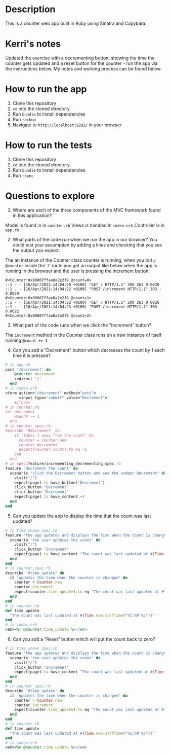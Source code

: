 # Description
This is a counter web app built in Ruby using Sinatra and Capybara.

# Kerri's notes
Updated the exercise with a decrementing button, showing the time the counter gets updated and a reset button for the counter - run the app via the instructions below. My notes and working process can be found below. 

# How to run the app
1. Clone this repository
2. `cd` into the cloned directory
3. Run `bundle` to install dependencies
4. Run `rackup`
5. Navigate to `http://localhost:9292/` in your browser

# How to run the tests
1. Clone this repository
2. `cd` into the cloned directory
3. Run `bundle` to install dependencies
4. Run `rspec`

# Questions to explore
1. Where are each of the three components of the MVC framework found in this application?

Model is found in in `counter.rb`
Views is handled in `index.erb`
Controller is in `app.rb`

2. What parts of the code run when we run the app in our browser? You could test your assumption by adding `p` lines and checking that you see the output you expect.


The an instance of the Counter class counter is running, when you but `p @counter` inside the '/' route you get an output like below when the app is running in the browser and the user is pressing the increment button:
```
#<Counter:0x00007ffae8a2e2f8 @count=0>
::1 - - [16/Apr/2021:14:04:20 +0100] "GET / HTTP/1.1" 200 263 0.0020
::1 - - [16/Apr/2021:14:04:22 +0100] "POST /increment HTTP/1.1" 303 - 0.0078
#<Counter:0x00007ffae8a2e2f8 @count=1>
::1 - - [16/Apr/2021:14:04:22 +0100] "GET / HTTP/1.1" 200 263 0.0026
::1 - - [16/Apr/2021:14:04:23 +0100] "POST /increment HTTP/1.1" 303 - 0.0022
#<Counter:0x00007ffae8a2e2f8 @count=2>
```

3. What part of the code runs when we click the "Increment" button?


The `increment` method in the Counter class runs on a new instance of itself running `@count += 1` 

4. Can you add a "Decrement" button which decreases the count by 1 each time it is pressed?
```ruby
# in app.rb
post '/decrement' do
    @counter.decrement
    redirect '/'
  end
# in index.erb
<form action="/decrement" method="post">
      <input type="submit" value="Decrement">
    </form>
# in counter.rb
def decrement
    @count -= 1
  end
# in counter_spec.rb
describe '#decrement' do
    it 'takes 1 away from the count' do
      counter = Counter.new
      counter.decrement
      expect(counter.count).to eq -1
    end 
  end
# in spec/feature/incrementing_decrementing_spec.rb
feature "decrement the count" do
  scenario "click the Decrement button and see the number Decrement" do
    visit("/")
    expect(page).to have_button('Decrement')
    click_button "Decrement"
    click_button "Decrement"
    expect(page).to have_content -1
  end
end
```

5. Can you update the app to display the time that the count was last updated?
```ruby
# in time_shown_spec.rb
feature 'the app updates and displays the time when the count is changed' do
  scenario 'the user updates the count' do
    visit("/")
    click_button "Increment"
    expect(page).to have_content "The count was last updated at #{Time.now.strftime("%I:%M %p")}"
  end
end
# in counter_spec.rb
describe '#time_update' do
  it 'updates the time when the counter is changed' do
    counter = Counter.new
    counter.increment
    expect(counter.time_update).to eq "The count was last updated at #{Time.now.strftime("%I:%M %p")}"
  end 
end
# in counter.rb
def time_update
  "The count was last updated at #{Time.now.strftime("%I:%M %p")}"
end
# in index.erb
<em><%= @counter.time_update %></em>
```

6. Can you add a "Reset" button which will put the count back to zero?
```ruby
# in time_shown_spec.rb
feature 'the app updates and displays the time when the count is changed' do
  scenario 'the user updates the count' do
    visit("/")
    click_button "Increment"
    expect(page).to have_content "The count was last updated at #{Time.now.strftime("%I:%M %p")}"
  end
end
# in counter_spec.rb
describe '#time_update' do
  it 'updates the time when the counter is changed' do
    counter = Counter.new
    counter.increment
    expect(counter.time_update).to eq "The count was last updated at #{Time.now.strftime("%I:%M %p")}"
  end 
end
# in counter.rb
def time_update
  "The count was last updated at #{Time.now.strftime("%I:%M %p")}"
end
# in index.erb
<em><%= @counter.time_update %></em>
```
